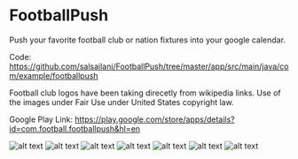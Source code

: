 # FootballPush
Push your favorite football club or nation fixtures into your google calendar.

Code: https://github.com/salsailani/FootballPush/tree/master/app/src/main/java/com/example/footballpush

Football club logos have been taking direcetly from wikipedia links. Use of the images under Fair Use under United States copyright law.

Google Play Link: https://play.google.com/store/apps/details?id=com.football.footballpush&hl=en

![alt text](https://github.com/salsailani/FootballPush/blob/master/screenshots/Capture.PNG)
![alt text](https://github.com/salsailani/FootballPush/blob/master/screenshots/Capture1.PNG)
![alt text](https://github.com/salsailani/FootballPush/blob/master/screenshots/Capture2.PNG)
![alt text](https://github.com/salsailani/FootballPush/blob/master/screenshots/Capture4.PNG)
![alt text](https://github.com/salsailani/FootballPush/blob/master/screenshots/Capture5.PNG)
![alt text](https://github.com/salsailani/FootballPush/blob/master/screenshots/Capture6.PNG)
![alt text](https://github.com/salsailani/FootballPush/blob/master/screenshots/Capture7.PNG)



